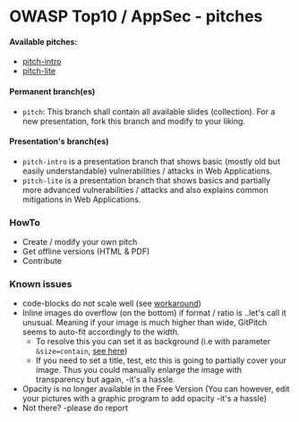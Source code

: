 # OWASP Top10 / AppSec - pitches
#### Available pitches:

- [pitch-intro](https://gitpitch.com/baloise/ws-itsec_owasp/pitch-intro#/)
- [pitch-lite](https://gitpitch.com/baloise/ws-itsec_owasp/pitch-lite#/)


#### Permanent branch(es)
 - `pitch`: This branch shall contain all available slides (collection). For a new presentation, fork this branch and modify to your liking.

#### Presentation's branch(es)
 - `pitch-intro` is a presentation branch that shows basic (mostly old but easily understandable) vulnerabilities / attacks in Web Applications.
 - `pitch-lite` is a presentation branch that shows basics and partially more advanced vulnerabilities / attacks and also explains common mitigations in Web Applications.

### HowTo
- Create / modify your own pitch
- Get offline versions (HTML & PDF)
- Contribute
  
### Known issues
- code-blocks do not scale well (see [workaround](https://github.com/baloise/ws-itsec_owasp/issues/9))
- Inline images do overflow (on the bottom) if format / ratio is ..let's call it unusual. Meaning if your image is much higher than wide, GitPitch seems to auto-fit accordingly to the width.
  - To resolve this you can set it as background (i.e with parameter `&size=contain`, [see here](https://gitpitch.com/docs/image-features/scaling/))
  - If you need to set a title, test, etc this is going to partially cover your image. Thus you could manually enlarge the image with transparency but again, -it's a hassle.
- Opacity is no longer available in the Free Version (You can however, edit your pictures with a graphic program to add opacity -it's a hassle)
- Not there? -please do report